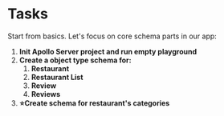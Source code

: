 # Tasks

Start from basics. Let's focus on core schema parts in our app:

1. **Init Apollo Server project and run empty playground**
2. **Create a object type schema for:**
   1. **Restaurant**
   2. **Restaurant List**
   3. **Review**
   4. **Reviews**
3. **⭐️Create schema for restaurant's categories** 

